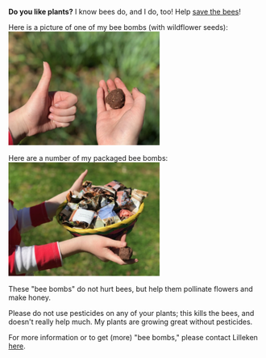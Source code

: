 **Do you like plants?** I know bees do, and I do, too! Help [save the bees](https://thebeeconservancy.org/10-ways-to-save-the-bees/)!

Here is a picture of one of my bee bombs (with wildflower seeds): <img src="https://raw.githubusercontent.com/lillekenal/lillekenal.github.io/main/beeBomb1.jpg" alt="drawing" width="300"/>

Here are a number of my packaged bee bombs: <img src="https://raw.githubusercontent.com/lillekenal/lillekenal.github.io/main/beeBombPkgs1.jpg" alt="drawing" width="300"/>

These "bee bombs" do not hurt bees, but help them pollinate flowers and make honey.

Please do not use pesticides on any of your plants; this kills the bees, and doesn't really help much.  My plants are growing great without pesticides.

For more information or to get (more) "bee bombs," please contact Lilleken <a href="mailto:lillekonmer@gmail.com">here</a>.  
